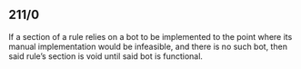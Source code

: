 ## 211/0

If a section of a rule relies on a bot to be implemented to the point where its manual implementation would be infeasible, and there is no such bot, then said rule’s section is void until said bot is functional.